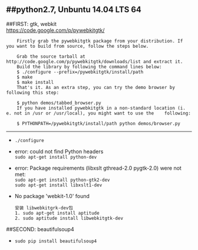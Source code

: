 ##python2.7, Unbuntu 14.04 LTS 64
---

##FIRST: gtk, webkit  
https://code.google.com/p/pywebkitgtk/
```
    Firstly grab the pywebkitgtk package from your distribution. If you want to build from source, follow the steps below.  

    Grab the source tarball at http://code.google.com/p/pywebkitgtk/downloads/list and extract it.  
    Build the library by following the command lines below:  
    $ ./configure --prefix=/pywebkitgtk/install/path  
    $ make  
    $ make install  
    That's it. As an extra step, you can try the demo browser by    following this step:
    
    $ python demos/tabbed_browser.py
    If you have installed pywebkitgtk in a non-standard location (i.    e. not in /usr or /usr/local), you might want to use the    following:
    
    $ PYTHONPATH=/pywebkitgtk/install/path python demos/browser.py
```
---
- `./configure`

 - error: could not find Python headers  
    `sudo apt-get install python-dev`

 - error: Package requirements (libxslt gthread-2.0 pygtk-2.0) were not met:  
      `sudo apt-get install python-gtk2-dev`  
      `sudo apt-get install libxslt1-dev`

 - No package 'webkit-1.0' found
    ```
    安装 libwebkitgrk-dev包
    1. sudo apt-get install aptitude
    2. sudo aptitude install libwebkitgtk-dev
    ```


##SECOND: beautifulsoup4  
  
 - `sudo pip install beautifulsoup4`